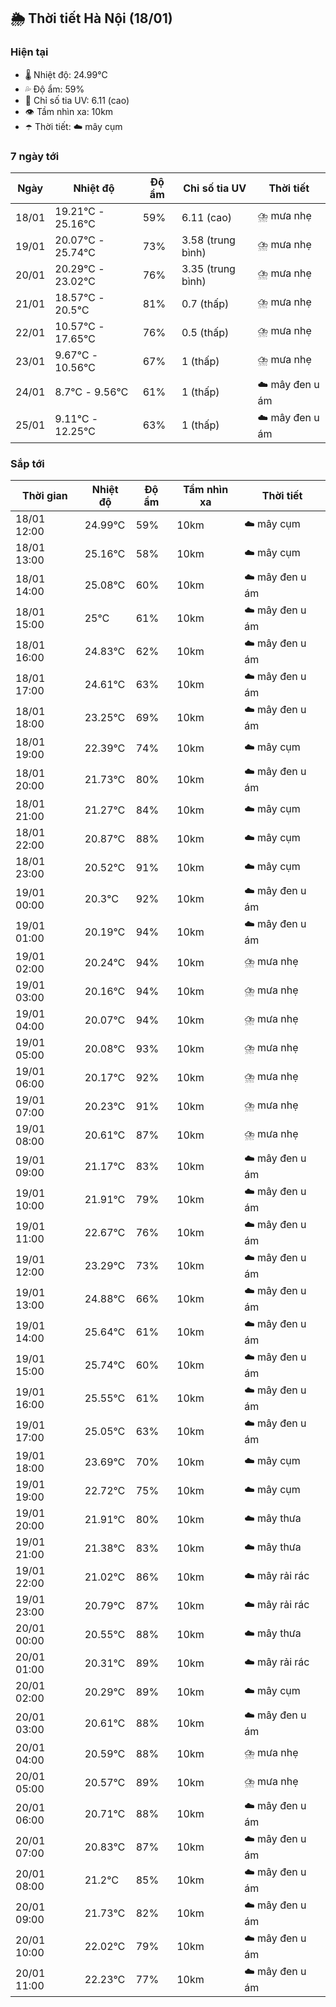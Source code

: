 ## 🌦️ Thời tiết Hà Nội (18/01)

### Hiện tại

- 🌡️ Nhiệt độ: 24.99℃
- 💦 Độ ẩm: 59%
- 🌟 Chỉ số tia UV: 6.11 (cao)
- 👁️ Tầm nhìn xa: 10km
- ☂️ Thời tiết: ☁️ mây cụm

### 7 ngày tới

| Ngày | Nhiệt độ | Độ ẩm | Chỉ số tia UV | Thời tiết |
| --- | --- | --- | --- | --- |
| 18/01 | 19.21℃ - 25.16℃ | 59% | 6.11 (cao) | ⛈️ mưa nhẹ |
| 19/01 | 20.07℃ - 25.74℃ | 73% | 3.58 (trung bình) | ⛈️ mưa nhẹ |
| 20/01 | 20.29℃ - 23.02℃ | 76% | 3.35 (trung bình) | ⛈️ mưa nhẹ |
| 21/01 | 18.57℃ - 20.5℃ | 81% | 0.7 (thấp) | ⛈️ mưa nhẹ |
| 22/01 | 10.57℃ - 17.65℃ | 76% | 0.5 (thấp) | ⛈️ mưa nhẹ |
| 23/01 | 9.67℃ - 10.56℃ | 67% | 1 (thấp) | ⛈️ mưa nhẹ |
| 24/01 | 8.7℃ - 9.56℃ | 61% | 1 (thấp) | ☁️ mây đen u ám |
| 25/01 | 9.11℃ - 12.25℃ | 63% | 1 (thấp) | ☁️ mây đen u ám |

### Sắp tới

| Thời gian | Nhiệt độ | Độ ẩm | Tầm nhìn xa | Thời tiết |
| --- | --- | --- | --- | --- |
| 18/01 12:00 | 24.99℃ | 59% | 10km | ☁️ mây cụm |
| 18/01 13:00 | 25.16℃ | 58% | 10km | ☁️ mây cụm |
| 18/01 14:00 | 25.08℃ | 60% | 10km | ☁️ mây đen u ám |
| 18/01 15:00 | 25℃ | 61% | 10km | ☁️ mây đen u ám |
| 18/01 16:00 | 24.83℃ | 62% | 10km | ☁️ mây đen u ám |
| 18/01 17:00 | 24.61℃ | 63% | 10km | ☁️ mây đen u ám |
| 18/01 18:00 | 23.25℃ | 69% | 10km | ☁️ mây đen u ám |
| 18/01 19:00 | 22.39℃ | 74% | 10km | ☁️ mây cụm |
| 18/01 20:00 | 21.73℃ | 80% | 10km | ☁️ mây đen u ám |
| 18/01 21:00 | 21.27℃ | 84% | 10km | ☁️ mây cụm |
| 18/01 22:00 | 20.87℃ | 88% | 10km | ☁️ mây cụm |
| 18/01 23:00 | 20.52℃ | 91% | 10km | ☁️ mây cụm |
| 19/01 00:00 | 20.3℃ | 92% | 10km | ☁️ mây đen u ám |
| 19/01 01:00 | 20.19℃ | 94% | 10km | ☁️ mây đen u ám |
| 19/01 02:00 | 20.24℃ | 94% | 10km | ⛈️ mưa nhẹ |
| 19/01 03:00 | 20.16℃ | 94% | 10km | ⛈️ mưa nhẹ |
| 19/01 04:00 | 20.07℃ | 94% | 10km | ⛈️ mưa nhẹ |
| 19/01 05:00 | 20.08℃ | 93% | 10km | ⛈️ mưa nhẹ |
| 19/01 06:00 | 20.17℃ | 92% | 10km | ⛈️ mưa nhẹ |
| 19/01 07:00 | 20.23℃ | 91% | 10km | ⛈️ mưa nhẹ |
| 19/01 08:00 | 20.61℃ | 87% | 10km | ⛈️ mưa nhẹ |
| 19/01 09:00 | 21.17℃ | 83% | 10km | ☁️ mây đen u ám |
| 19/01 10:00 | 21.91℃ | 79% | 10km | ☁️ mây đen u ám |
| 19/01 11:00 | 22.67℃ | 76% | 10km | ☁️ mây đen u ám |
| 19/01 12:00 | 23.29℃ | 73% | 10km | ☁️ mây đen u ám |
| 19/01 13:00 | 24.88℃ | 66% | 10km | ☁️ mây đen u ám |
| 19/01 14:00 | 25.64℃ | 61% | 10km | ☁️ mây đen u ám |
| 19/01 15:00 | 25.74℃ | 60% | 10km | ☁️ mây đen u ám |
| 19/01 16:00 | 25.55℃ | 61% | 10km | ☁️ mây đen u ám |
| 19/01 17:00 | 25.05℃ | 63% | 10km | ☁️ mây đen u ám |
| 19/01 18:00 | 23.69℃ | 70% | 10km | ☁️ mây cụm |
| 19/01 19:00 | 22.72℃ | 75% | 10km | ☁️ mây cụm |
| 19/01 20:00 | 21.91℃ | 80% | 10km | ☁️ mây thưa |
| 19/01 21:00 | 21.38℃ | 83% | 10km | ☁️ mây thưa |
| 19/01 22:00 | 21.02℃ | 86% | 10km | ☁️ mây rải rác |
| 19/01 23:00 | 20.79℃ | 87% | 10km | ☁️ mây rải rác |
| 20/01 00:00 | 20.55℃ | 88% | 10km | ☁️ mây thưa |
| 20/01 01:00 | 20.31℃ | 89% | 10km | ☁️ mây rải rác |
| 20/01 02:00 | 20.29℃ | 89% | 10km | ☁️ mây cụm |
| 20/01 03:00 | 20.61℃ | 88% | 10km | ☁️ mây đen u ám |
| 20/01 04:00 | 20.59℃ | 88% | 10km | ⛈️ mưa nhẹ |
| 20/01 05:00 | 20.57℃ | 89% | 10km | ⛈️ mưa nhẹ |
| 20/01 06:00 | 20.71℃ | 88% | 10km | ☁️ mây đen u ám |
| 20/01 07:00 | 20.83℃ | 87% | 10km | ☁️ mây đen u ám |
| 20/01 08:00 | 21.2℃ | 85% | 10km | ☁️ mây đen u ám |
| 20/01 09:00 | 21.73℃ | 82% | 10km | ☁️ mây đen u ám |
| 20/01 10:00 | 22.02℃ | 79% | 10km | ☁️ mây đen u ám |
| 20/01 11:00 | 22.23℃ | 77% | 10km | ☁️ mây đen u ám |
